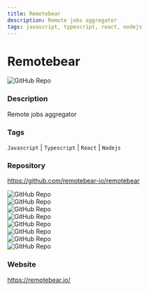```yaml
---
title: Remotebear
description: Remote jobs aggregator
tags: javascript, typescript, react, nodejs
---
```

        

# Remotebear

![GitHub Repo](https://img.shields.io/static/v1?label=category&message=opensource&color=green)

### Description

Remote jobs aggregator

### Tags

`Javascript` | `Typescript` | `React` | `Nodejs`

### Repository

https://github.com/remotebear-io/remotebear

![GitHub Repo](https://img.shields.io/github/stars/remotebear-io/remotebear?style=social)<br />![GitHub Repo](https://img.shields.io/github/forks/remotebear-io/remotebear?style=social)<br />![GitHub Repo](https://img.shields.io/github/v/tag/remotebear-io/remotebear?style=social)<br />![GitHub Repo](https://img.shields.io/github/contributors/remotebear-io/remotebear)<br />![GitHub Repo](https://img.shields.io/github/issues-pr/remotebear-io/remotebear)<br />![GitHub Repo](https://img.shields.io/github/issues/remotebear-io/remotebear)<br />![GitHub Repo](https://img.shields.io/github/license/remotebear-io/remotebear)<br />![GitHub Repo](https://img.shields.io/github/last-commit/remotebear-io/remotebear)<br />

### Website

https://remotebear.io/